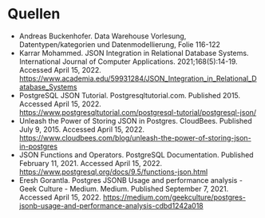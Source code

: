 

# Quellen
- Andreas Buckenhofer. Data Warehouse Vorlesung, Datentypen/kategorien und Datenmodellierung, Folie 116-122
- Karrar Mohammed. JSON Integration in Relational Database Systems. International Journal of Computer Applications. 2021;168(5):14-19. Accessed April 15, 2022. https://www.academia.edu/59931284/JSON_Integration_in_Relational_Database_Systems
- PostgreSQL JSON Tutorial. Postgresqltutorial.com. Published 2015. Accessed April 15, 2022. https://www.postgresqltutorial.com/postgresql-tutorial/postgresql-json/
- Unleash the Power of Storing JSON in Postgres. CloudBees. Published July 9, 2015. Accessed April 15, 2022. https://www.cloudbees.com/blog/unleash-the-power-of-storing-json-in-postgres
- JSON Functions and Operators. PostgreSQL Documentation. Published February 11, 2021. Accessed April 15, 2022. https://www.postgresql.org/docs/9.5/functions-json.html
- Eresh Gorantla. Postgres JSONB Usage and performance analysis - Geek Culture - Medium. Medium. Published September 7, 2021. Accessed April 15, 2022. https://medium.com/geekculture/postgres-jsonb-usage-and-performance-analysis-cdbd1242a018
